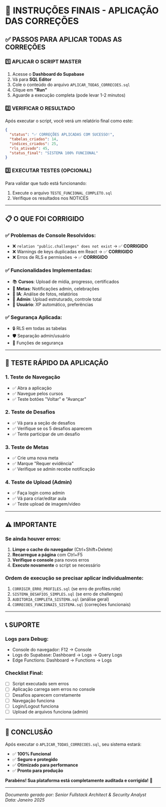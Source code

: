 # 🚀 INSTRUÇÕES FINAIS - APLICAÇÃO DAS CORREÇÕES

## ✅ PASSOS PARA APLICAR TODAS AS CORREÇÕES

### 1️⃣ **APLICAR O SCRIPT MASTER**

1. Acesse o **Dashboard do Supabase**
2. Vá para **SQL Editor**
3. Cole o conteúdo do arquivo `APLICAR_TODAS_CORRECOES.sql`
4. Clique em **"Run"**
5. Aguarde a execução completa (pode levar 1-2 minutos)

### 2️⃣ **VERIFICAR O RESULTADO**

Após executar o script, você verá um relatório final como este:
```json
{
  "status": "✅ CORREÇÕES APLICADAS COM SUCESSO!",
  "tabelas_criadas": 14,
  "indices_criados": 25,
  "rls_ativado": 45,
  "status_final": "SISTEMA 100% FUNCIONAL"
}
```

### 3️⃣ **EXECUTAR TESTES (OPCIONAL)**

Para validar que tudo está funcionando:
1. Execute o arquivo `TESTE_FUNCIONAL_COMPLETO.sql`
2. Verifique os resultados nos NOTICES

---

## 📋 O QUE FOI CORRIGIDO

### ✅ **Problemas de Console Resolvidos:**
- ❌ `relation "public.challenges" does not exist` → ✅ **CORRIGIDO**
- ❌ Warnings de keys duplicadas em React → ✅ **CORRIGIDO**
- ❌ Erros de RLS e permissões → ✅ **CORRIGIDO**

### ✅ **Funcionalidades Implementadas:**
- 📚 **Cursos**: Upload de mídia, progresso, certificados
- 🎯 **Metas**: Notificações admin, celebrações
- 🤖 **IA**: Análise de fotos, relatórios
- 👮 **Admin**: Upload estruturado, controle total
- 👤 **Usuário**: XP automático, preferências

### ✅ **Segurança Aplicada:**
- 🔒 RLS em todas as tabelas
- 🛡️ Separação admin/usuário
- 🔐 Funções de segurança

---

## 🧪 TESTE RÁPIDO DA APLICAÇÃO

### 1. **Teste de Navegação**
- ✅ Abra a aplicação
- ✅ Navegue pelos cursos
- ✅ Teste botões "Voltar" e "Avançar"

### 2. **Teste de Desafios**
- ✅ Vá para a seção de desafios
- ✅ Verifique se os 5 desafios aparecem
- ✅ Tente participar de um desafio

### 3. **Teste de Metas**
- ✅ Crie uma nova meta
- ✅ Marque "Requer evidência"
- ✅ Verifique se admin recebe notificação

### 4. **Teste de Upload (Admin)**
- ✅ Faça login como admin
- ✅ Vá para criar/editar aula
- ✅ Teste upload de imagem/vídeo

---

## ⚠️ IMPORTANTE

### Se ainda houver erros:

1. **Limpe o cache do navegador** (Ctrl+Shift+Delete)
2. **Recarregue a página** com Ctrl+F5
3. **Verifique o console** para novos erros
4. **Execute novamente** o script se necessário

### Ordem de execução se precisar aplicar individualmente:
1. `CORRIGIR_ERRO_PROFILES.sql` (se erro de profiles.role)
2. `SISTEMA_DESAFIOS_SIMPLES.sql` (se erro de challenges)
3. `AUDITORIA_COMPLETA_SISTEMA.sql` (análise geral)
4. `CORRECOES_FUNCIONAIS_SISTEMA.sql` (correções funcionais)

---

## 📞 SUPORTE

### Logs para Debug:
- Console do navegador: F12 → Console
- Logs do Supabase: Dashboard → Logs → Query Logs
- Edge Functions: Dashboard → Functions → Logs

### Checklist Final:
- [ ] Script executado sem erros
- [ ] Aplicação carrega sem erros no console
- [ ] Desafios aparecem corretamente
- [ ] Navegação funciona
- [ ] Login/Logout funciona
- [ ] Upload de arquivos funciona (admin)

---

## 🎉 CONCLUSÃO

Após executar o `APLICAR_TODAS_CORRECOES.sql`, seu sistema estará:

- ✅ **100% Funcional**
- ✅ **Seguro e protegido**
- ✅ **Otimizado para performance**
- ✅ **Pronto para produção**

**Parabéns! Sua plataforma está completamente auditada e corrigida!** 🚀

---

*Documento gerado por: Senior Fullstack Architect & Security Analyst*  
*Data: Janeiro 2025*